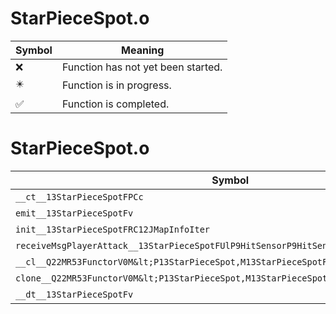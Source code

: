 # StarPieceSpot.o
| Symbol | Meaning 
| ------------- | ------------- 
| :x: | Function has not yet been started. 
| :eight_pointed_black_star: | Function is in progress. 
| :white_check_mark: | Function is completed. 


# StarPieceSpot.o
| Symbol | Decompiled? |
| ------------- | ------------- |
| `__ct__13StarPieceSpotFPCc` | :x: |
| `emit__13StarPieceSpotFv` | :x: |
| `init__13StarPieceSpotFRC12JMapInfoIter` | :x: |
| `receiveMsgPlayerAttack__13StarPieceSpotFUlP9HitSensorP9HitSensor` | :x: |
| `__cl__Q22MR53FunctorV0M&lt;P13StarPieceSpot,M13StarPieceSpotFPCvPv_v&gt;CFv` | :x: |
| `clone__Q22MR53FunctorV0M&lt;P13StarPieceSpot,M13StarPieceSpotFPCvPv_v&gt;CFP7JKRHeap` | :x: |
| `__dt__13StarPieceSpotFv` | :x: |
